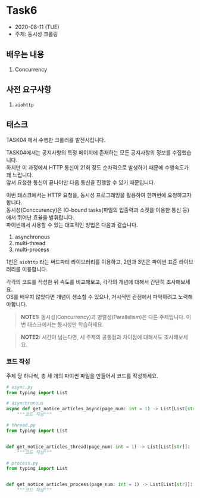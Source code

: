 # Task6
- 2020\-08\-11 (TUE)
- 주제: 동시성 크롤링


## 배우는 내용
1. Concurrency

## 사전 요구사항
1. `aiohttp`


## 태스크
TASK04 에서 수행한 크롤러를 발전시킵니다.

TASK04에서는 공지사항의 특정 페이지에 존재하는 모든 공지사항의 정보를 수집했습니다.  
하지만 이 과정에서 HTTP 통신이 21회 정도 순차적으로 발생하기 때문에 수행속도가 꽤 느립니다.  
앞서 요청한 통신이 끝나야만 다음 통신을 진행할 수 있기 때문입니다.  

이번 태스크에서는 HTTP 요청을, 동시성 프로그래밍을 활용하여 한꺼번에 요청하고자 합니다.  
동시성(Conccurency)은 IO-bound tasks(파일의 입출력과 소켓을 이용한 통신 등)에서 뛰어난 효율을 발휘합니다.  
파이썬에서 사용할 수 있는 대표적인 방법은 다음과 같습니다.

1. asynchronous
2. multi-thread
3. multi-process

1번은 `aiohttp` 라는 써드파티 라이브러리를 이용하고, 2번과 3번은 파이썬 표준 라이브러리를 이용합니다.  

각각의 코드를 작성한 뒤 속도를 비교해보고, 각각의 개념에 대해서 간단히 조사해보세요.  
OS를 배우지 않았다면 개념이 생소할 수 있으나, 거시적인 관점에서 파악하려고 노력해야합니다.

> **NOTE1:** 동시성(Concurrency)과 병렬성(Parallelism)은 다른 주제입니다. 이번 태스크에서는 동시성만 학습하세요. 

> **NOTE2:** 시간이 남는다면, 세 주제의 공통점과 차이점에 대해서도 조사해보세요.


### 코드 작성
주제 당 하나씩, 총 세 개의 파이썬 파일을 만들어서 코드를 작성하세요.

```python
# async.py
from typing import List

# asynchronous
async def get_notice_articles_async(page_num: int = 1) -> List[List[str]]:
    """코드 작성"""
```

```python
# thread.py
from typing import List


def get_notice_articles_thread(page_num: int = 1) -> List[List[str]]:
    """코드 작성"""
```

```python
# process.py
from typing import List


def get_notice_articles_process(page_num: int = 1) -> List[List[str]]:
    """코드 작성"""

```
